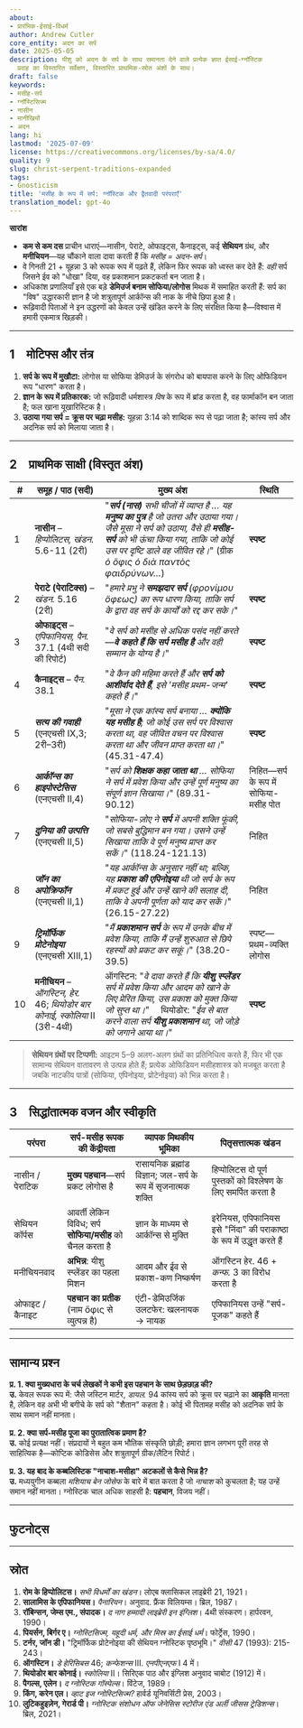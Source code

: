 ```yaml
---
about:
- प्रारंभिक-ईसाई-विधर्म
author: Andrew Cutler
core_entity: अदन का सर्प
date: 2025-05-05
description: यीशु को अदन के सर्प के साथ समानता देने वाले प्रत्येक ज्ञात ईसाई-ग्नॉस्टिक
  प्रवाह का विस्तारित सर्वेक्षण, विस्तारित प्राथमिक-स्रोत अंशों के साथ।
draft: false
keywords:
- मसीह-सर्प
- ग्नॉस्टिसिज्म
- नासीन
- मानीखियों
- अदन
lang: hi
lastmod: '2025-07-09'
license: https://creativecommons.org/licenses/by-sa/4.0/
quality: 9
slug: christ-serpent-traditions-expanded
tags:
- Gnosticism
title: 'मसीह के रूप में सर्प: ग्नॉस्टिक और द्वैतवादी परंपराएँ'
translation_model: gpt-4o
---
```


**सारांश**

- **कम से कम दस** प्राचीन धाराएं—नासीन, पेराटे, ओफाइट्स, कैनाइट्स, कई **सेथियन** ग्रंथ, और **मनीचियन**—यह चौंकाने वाला दावा करती हैं कि *मसीह = अदन-सर्प*।
- वे गिनती 21 + यूहन्ना 3 को रूपक रूप में पढ़ते हैं, लेकिन फिर रूपक को ध्वस्त कर देते हैं: *वही* सर्प जिसने ईव को "धोखा" दिया, वह प्रकाशमान प्रकटकर्ता बन जाता है।
- अधिकांश प्रणालियाँ इसे एक बड़े **डेमिउर्ज बनाम सोफिया/लोगोस** मिथक में समाहित करती हैं: सर्प का "विष" उद्धारकारी ज्ञान है जो शत्रुतापूर्ण आर्कॉन्स की नाक के नीचे छिपा हुआ है।
- रूढ़िवादी पिताओं ने इन उद्धरणों को केवल उन्हें खंडित करने के लिए संरक्षित किया है—विश्वास में हमारी एकमात्र खिड़की।

---

## 1 मोटिफ्स और तंत्र

1. **सर्प के रूप में मुखौटा:** लोगोस या सोफिया डेमिउर्ज के संगरोध को बायपास करने के लिए ओफिडियन रूप "धारण" करता है।  
2. **ज्ञान के रूप में प्रतिकारक:** जो रूढ़िवादी धर्मशास्त्र *विष* के रूप में ब्रांड करता है, वह फार्माकॉन बन जाता है; फल खाना यूखारिस्टिक है।  
3. **उठाया गया सर्प = क्रूस पर चढ़ा मसीह:** यूहन्ना 3:14 को शाब्दिक रूप से पढ़ा जाता है; कांस्य सर्प और अदनिक सर्प को मिलाया जाता है।  

---

## 2 प्राथमिक साक्षी (विस्तृत अंश)

| # | **समूह / पाठ (सदी)** | **मुख्य अंश** | **स्थिति** |
|---|---|---|---|
| 1 | **नासीन** – *हिप्पोलिटस, खंडन.* 5.6-11 (2री) | "***सर्प (नास)** सभी चीजों में व्याप्त है … यह **मनुष्य का पुत्र** है जो उतरा और उठाया गया। जैसे मूसा ने सर्प को उठाया, वैसे ही **मसीह-सर्प** को भी ऊंचा किया गया, ताकि जो कोई उस पर दृष्टि डाले वह जीवित रहे।*" (ग्रीक *ὁ ὄφις ὁ διὰ παντὸς φαιδρύνων…*) | **स्पष्ट** |
| 2 | **पेराटे (पेराटिक्स)** – *खंडन.* 5.16 (2री) | "*हमारे प्रभु ने **समझदार सर्प** (φρονίμου ὄφεως) का रूप धारण किया, ताकि सर्प के द्वारा वह सर्प के कार्यों को रद्द कर सके।*" | **स्पष्ट** |
| 3 | **ओफाइट्स** – *एपिफानियस, पैन.* 37.1 (4थी सदी की रिपोर्ट) | "*वे सर्प को मसीह से अधिक पसंद नहीं करते—**वे कहते हैं कि सर्प मसीह है** और वही सम्मान के योग्य है।*" | **स्पष्ट** |
| 4 | **कैनाइट्स** – *पैन.* 38.1 | "*वे कैन की महिमा करते हैं और **सर्प को आशीर्वाद देते हैं**, इसे 'मसीह प्रथम-जन्म' कहते हैं।*" | **स्पष्ट** |
| 5 | **_सत्य की गवाही_** (एनएचसी IX,3; 2री–3री) | "*मूसा ने एक कांस्य सर्प बनाया … **क्योंकि यह मसीह है**; जो कोई उस सर्प पर विश्वास करता था, वह जीवित वचन पर विश्वास करता था और जीवन प्राप्त करता था।*" (45.31-47.4) | **स्पष्ट** |
| 6 | **_आर्कॉन्स का हाइपोस्टेसिस_** (एनएचसी II,4) | "*सर्प को **शिक्षक कहा जाता था** … सोफिया ने सर्प में प्रवेश किया और उन्हें पूर्ण मनुष्य का संपूर्ण ज्ञान सिखाया।*" (89.31-90.12) | निहित—सर्प के रूप में सोफिया-मसीह पोत |
| 7 | **_दुनिया की उत्पत्ति_** (एनएचसी II,5) | "*सोफिया-ज़ोए ने **सर्प** में अपनी शक्ति फूंकी, जो सबसे बुद्धिमान बन गया। उसने उन्हें सिखाया ताकि वे पूर्ण मनुष्य प्राप्त कर सकें।*" (118.24-121.13) | निहित |
| 8 | **_जॉन का अपोक्रिफॉन_** (एनएचसी II,1) | "*यह आर्कॉन्स के अनुसार नहीं था; बल्कि, यह **प्रकाश की एपिनोइया** थी जो सर्प के रूप में प्रकट हुई और उन्हें खाने की सलाह दी, ताकि वे अपनी पूर्णता को याद कर सकें।*" (26.15-27.22) | निहित |
| 9 | **_ट्रिमॉर्फिक प्रोटेनोइया_** (एनएचसी XIII,1) | "*मैं **प्रकाशमान सर्प** के रूप में उनके बीच में प्रवेश किया, ताकि मैं उन्हें शुरुआत से छिपे रहस्यों को प्रकट कर सकूं।*" (38.20-39.5) | स्पष्ट—प्रथम-व्यक्ति लोगोस |
| 10 | **मनीचियन** – *ऑगस्टिन, हेर.* 46; *थियोडोर बार कोनाई, स्कोलिया* II (3री-4थी) | ऑगस्टिन: "*वे दावा करते हैं कि **यीशु स्प्लेंडर** सर्प में प्रवेश किया और आदम को खाने के लिए प्रेरित किया, उस प्रकाश को मुक्त किया जो सुप्त था।*"  थियोडोर: "*ईव से बात करने वाला सर्प **यीशु प्रकाशमान** था, जो जोड़े को जगाने आया था।*" | **स्पष्ट** |

> **सेथियन ग्रंथों पर टिप्पणी:** आइटम 5–9 अलग-अलग ग्रंथों का प्रतिनिधित्व करते हैं, फिर भी एक सामान्य सेथियन वातावरण से उत्पन्न होते हैं; प्रत्येक ओफिडियन मसीहशास्त्र को मजबूत करता है जबकि नाटकीय पात्रों (सोफिया, एपिनोइया, प्रोटेनोइया) को भिन्न करता है।

---

## 3 सिद्धांतात्मक वजन और स्वीकृति

| परंपरा | सर्प-मसीह रूपक की केंद्रीयता | व्यापक मिथकीय भूमिका | पितृसत्तात्मक खंडन |
|-----------|------------------------------------|-------------------|----------------------|
| नासीन / पेराटिक | **मुख्य पहचान**—सर्प प्रकट लोगोस है | रासायनिक ब्रह्मांड विज्ञान; जल-सर्प के रूप में सृजनात्मक शक्ति | हिप्पोलिटस दो पूर्ण पुस्तकों को विश्लेषण के लिए समर्पित करता है |
| सेथियन कॉर्पस | आवर्ती लेकिन विविध; सर्प **सोफिया/मसीह** को चैनल करता है | ज्ञान के माध्यम से आर्कॉन्स से मुक्ति | इरेनियस, एपिफानियस इसे "निंदा" की पराकाष्ठा के रूप में उद्धृत करते हैं |
| मनीचियनवाद | **अभिन्न**: यीशु स्प्लेंडर का पहला मिशन | आदम और ईव से प्रकाश-कण निष्कर्षण | ऑगस्टिन हेर. 46 + *कन्फ.* 3 का विरोध करता है |
| ओफाइट / कैनाइट | **पहचान का प्रतीक** (नाम ὄφις से व्युत्पन्न है) | एंटी-डेमिउर्जिक उलटफेर: खलनायक → नायक | एपिफानियस उन्हें "सर्प-पूजक" कहते हैं |

---

## सामान्य प्रश्न

**प्र. 1. क्या मुख्यधारा के चर्च लेखकों ने कभी इस पहचान के साथ छेड़छाड़ की?**  
**उ.** केवल रूपक रूप में: जैसे जस्टिन मार्टर, *डायल.* 94 कांस्य सर्प को क्रूस पर चढ़ाने का **आकृति** मानता है, लेकिन वह अभी भी बगीचे के सर्प को "शैतान" कहता है। कोई भी पितामह मसीह को अदनिक सर्प के साथ समान नहीं मानता।  

**प्र. 2. क्या सर्प-मसीह पूजा का पुरातात्विक प्रमाण है?**  
**उ.** कोई प्रत्यक्ष नहीं। संप्रदायों ने बहुत कम भौतिक संस्कृति छोड़ी; हमारा ज्ञान लगभग पूरी तरह से साहित्यिक है—कोप्टिक कोडिसेस और शत्रुतापूर्ण ग्रीक/लैटिन रिपोर्ट।  

**प्र. 3. यह बाद के कब्बलिस्टिक "नाचाश-मसीहा" अटकलों से कैसे भिन्न है?**  
**उ.** मध्ययुगीन कब्बला *मशियाच बेन जोसेफ* के बारे में बात करता है जो *नाचाश* को कुचलता है; यह उन्हें समान नहीं मानता। ग्नोस्टिक चाल अधिक साहसी है: **पहचान**, विजय नहीं।  

---

## फुटनोट्स

[^1]: ग्रीक और कोप्टिक पाठ पियर्सन (1981) और रॉबिन्सन (1990) में महत्वपूर्ण संस्करणों का अनुसरण करते हैं। अनुवाद मेरे हैं जब तक कि अन्यथा उल्लेख न किया गया हो। 
[^2]: तिथियाँ नवीनतम विद्वानों की सहमति का प्रतिनिधित्व करती हैं; सभी संप्रदाय लगभग 100-400 ईस्वी में फले-फूले। 

---

## स्रोत

1. **रोम के हिप्पोलिटस।** *सभी विधर्मों का खंडन*। लोएब क्लासिकल लाइब्रेरी 21, 1921। 
2. **सालामिस के एपिफानियस।** *पैनारियन*। अनुवाद. फ्रैंक विलियम्स। ब्रिल, 1987। 
3. **रॉबिन्सन, जेम्स एम., संपादक।** *द नाग हम्मादी लाइब्रेरी इन इंग्लिश*। 4थी संस्करण। हार्परवन, 1990। 
4. **पियर्सन, बिर्गर ए।** *ग्नोस्टिसिज्म, यहूदी धर्म, और मिस्र का ईसाई धर्म*। फोर्ट्रेस, 1990। 
5. **टर्नर, जॉन डी।** "ट्रिमॉर्फिक प्रोटेनोइया की सेथियन ग्नोस्टिक पृष्ठभूमि।" *वीसी* 47 (1993): 215-243। 
6. **ऑगस्टिन।** *डे हेरिसिबस* 46; *कन्फेशन्स* III. *एनपीएनएफ* I 4 में। 
7. **थियोडोर बार कोनाई।** *स्कोलिया* II। सिरिएक पाठ और इंग्लिश अनुवाद चाबोट (1912) में। 
8. **पैगल्स, एलेन।** *द ग्नोस्टिक गॉस्पेल्स*। विंटेज, 1989। 
9. **किंग, करेन एल।** *व्हाट इज ग्नोस्टिसिज्म?* हार्वर्ड यूनिवर्सिटी प्रेस, 2003। 
10. **लुटिकहुइज़ेन, गेरार्ड पी।** *ग्नोस्टिक संशोधन ऑफ जेनेसिस स्टोरीज एंड अर्ली जीसस ट्रेडिशन्स*। ब्रिल, 2021।